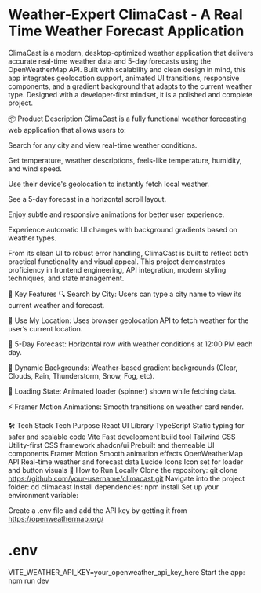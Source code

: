# Weather-Expert ClimaCast - A Real Time Weather Forecast Application
ClimaCast is a modern, desktop-optimized weather application that delivers accurate real-time weather data and 5-day forecasts using the OpenWeatherMap API. Built with scalability and clean design in mind, this app integrates geolocation support, animated UI transitions, responsive components, and a gradient background that adapts to the current weather type. Designed with a developer-first mindset, it is a polished and complete project.

📦 Product Description
ClimaCast is a fully functional weather forecasting web application that allows users to:

Search for any city and view real-time weather conditions.

Get temperature, weather descriptions, feels-like temperature, humidity, and wind speed.

Use their device's geolocation to instantly fetch local weather.

See a 5-day forecast in a horizontal scroll layout.

Enjoy subtle and responsive animations for better user experience.

Experience automatic UI changes with background gradients based on weather types.

From its clean UI to robust error handling, ClimaCast is built to reflect both practical functionality and visual appeal. This project demonstrates proficiency in frontend engineering, API integration, modern styling techniques, and state management.

🔑 Key Features
🔍 Search by City: Users can type a city name to view its current weather and forecast.

📍 Use My Location: Uses browser geolocation API to fetch weather for the user’s current location.

📅 5-Day Forecast: Horizontal row with weather conditions at 12:00 PM each day.

🌈 Dynamic Backgrounds: Weather-based gradient backgrounds (Clear, Clouds, Rain, Thunderstorm, Snow, Fog, etc).

🔄 Loading State: Animated loader (spinner) shown while fetching data.

⚡ Framer Motion Animations: Smooth transitions on weather card render.

🛠 Tech Stack
Tech	Purpose
React	UI Library
TypeScript	Static typing for safer and scalable code
Vite	Fast development build tool
Tailwind CSS	Utility-first CSS framework
shadcn/ui	Prebuilt and themeable UI components
Framer Motion	Smooth animation effects
OpenWeatherMap API	Real-time weather and forecast data
Lucide Icons	Icon set for loader and button visuals
📌 How to Run Locally
Clone the repository:
git clone https://github.com/your-username/climacast.git
Navigate into the project folder:
cd climacast
Install dependencies:
npm install
Set up your environment variable:

Create a .env file and add the API key by getting it from https://openweathermap.org/

# .env
VITE_WEATHER_API_KEY=your_openweather_api_key_here
Start the app:
npm run dev
